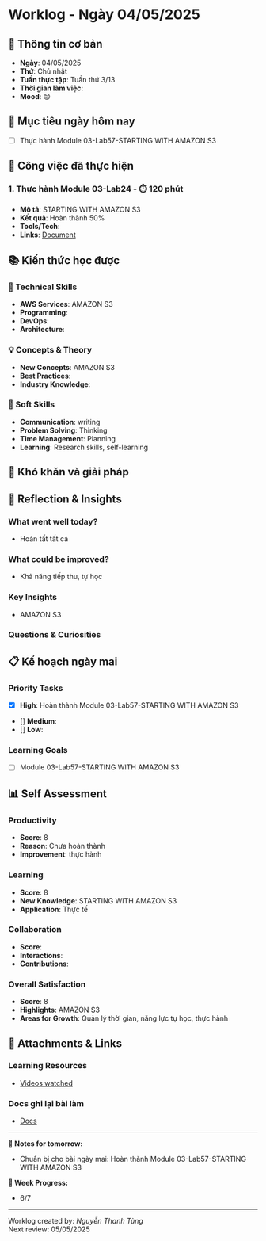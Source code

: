 # Worklog - Ngày 04/05/2025

## 📅 Thông tin cơ bản
- **Ngày**: 04/05/2025
- **Thứ**: Chủ nhật
- **Tuần thực tập**: Tuần thứ 3/13
- **Thời gian làm việc**: 
- **Mood**: 😊

## 🎯 Mục tiêu ngày hôm nay
- [ ] Thực hành Module 03-Lab57-STARTING WITH AMAZON S3

## 💼 Công việc đã thực hiện

### 1. Thực hành Module 03-Lab24 - ⏱️ 120 phút
- **Mô tả**: STARTING WITH AMAZON S3
- **Kết quả**: Hoàn thành 50%
- **Tools/Tech**: 
- **Links**: [Document](https://docs.google.com/document/d/12WYgDA1epFL9i3b4XwrVLNkME8G9tTru1AgXK_2GDSo/edit?usp=sharing)

## 📚 Kiến thức học được

### 🔧 Technical Skills
- **AWS Services**: AMAZON S3
- **Programming**: 
- **DevOps**: 
- **Architecture**: 

### 💡 Concepts & Theory
- **New Concepts**: AMAZON S3
- **Best Practices**: 
- **Industry Knowledge**: 

### 🤝 Soft Skills
- **Communication**: writing
- **Problem Solving**: Thinking
- **Time Management**: Planning
- **Learning**: Research skills, self-learning

## 🚧 Khó khăn và giải pháp

## 💭 Reflection & Insights

### What went well today?
- Hoàn tất tất cả

### What could be improved?
- Khả năng tiếp thu, tự học

### Key Insights
- AMAZON S3

### Questions & Curiosities

## 📋 Kế hoạch ngày mai

### Priority Tasks
- [x] **High**: Hoàn thành Module 03-Lab57-STARTING WITH AMAZON S3
- [] **Medium**: 
- [] **Low**: 

### Learning Goals
- [ ] Module 03-Lab57-STARTING WITH AMAZON S3

## 📊 Self Assessment

### Productivity
- **Score**: 8
- **Reason**: Chưa hoàn thành
- **Improvement**: thực hành 

### Learning
- **Score**: 8
- **New Knowledge**: STARTING WITH AMAZON S3
- **Application**: Thực tế

### Collaboration
- **Score**: 
- **Interactions**: 
- **Contributions**: 

### Overall Satisfaction
- **Score**: 8
- **Highlights**: AMAZON S3
- **Areas for Growth**: Quản lý thời gian, năng lực tự học, thực hành


## 📎 Attachments & Links

### Learning Resources
- [Videos watched](https://www.youtube.com/watch?v=7kmhQLYkrnI&list=PLahN4TLWtox2a3vElknwzU_urND8hLn1i&index=90)

### Docs ghi lại bài làm
- [Docs](https://docs.google.com/document/d/12WYgDA1epFL9i3b4XwrVLNkME8G9tTru1AgXK_2GDSo/edit?usp=sharing)

---

**📝 Notes for tomorrow:**
- Chuẩn bị cho bài ngày mai: Hoàn thành Module 03-Lab57-STARTING WITH AMAZON S3

**🎯 Week Progress:**
- 6/7

---
Worklog created by: *Nguyễn Thanh Tùng*  
Next review: 05/05/2025
